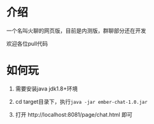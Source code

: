 # 介绍
一个名叫火聊的网页版，目前是内测版，群聊部分还在开发

欢迎各位pull代码

# 如何玩
1. 需要安装java jdk1.8+环境


2. cd target目录下，执行`java -jar ember-chat-1.0.jar`


3. 打开 http://localhost:8081/page/chat.html 即可